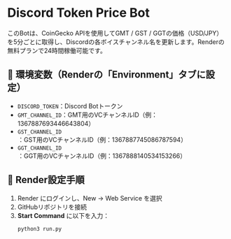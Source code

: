 # Discord Token Price Bot

このBotは、CoinGecko APIを使用してGMT / GST / GGTの価格（USD/JPY）を5分ごとに取得し、Discordの各ボイスチャンネル名を更新します。Renderの無料プランで24時間稼働可能です。

## 🔧 環境変数（Renderの「Environment」タブに設定）

- `DISCORD_TOKEN`：Discord Botトークン
- `GMT_CHANNEL_ID`：GMT用のVCチャンネルID（例：1367887693446643804）
- `GST_CHANNEL_ID`：GST用のVCチャンネルID（例：1367887745086787594）
- `GGT_CHANNEL_ID`：GGT用のVCチャンネルID（例：1367888140534153266）

## 🚀 Render設定手順

1. Render にログインし、New → Web Service を選択
2. GitHubリポジトリを接続
3. **Start Command** に以下を入力：
   ```bash
   python3 run.py
